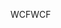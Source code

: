 <span data-ttu-id="c6cd7-101">WCF</span><span class="sxs-lookup"><span data-stu-id="c6cd7-101">WCF</span></span>